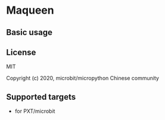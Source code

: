 
# Maqueen


## Basic usage


## License

MIT

Copyright (c) 2020, microbit/micropython Chinese community  

## Supported targets

* for PXT/microbit
